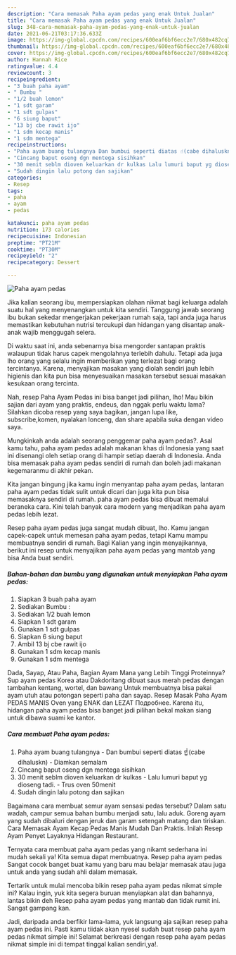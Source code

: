 ```yaml
---
description: "Cara memasak Paha ayam pedas yang enak Untuk Jualan"
title: "Cara memasak Paha ayam pedas yang enak Untuk Jualan"
slug: 348-cara-memasak-paha-ayam-pedas-yang-enak-untuk-jualan
date: 2021-06-21T03:17:36.633Z
image: https://img-global.cpcdn.com/recipes/600eaf6bf6ecc2e7/680x482cq70/paha-ayam-pedas-foto-resep-utama.jpg
thumbnail: https://img-global.cpcdn.com/recipes/600eaf6bf6ecc2e7/680x482cq70/paha-ayam-pedas-foto-resep-utama.jpg
cover: https://img-global.cpcdn.com/recipes/600eaf6bf6ecc2e7/680x482cq70/paha-ayam-pedas-foto-resep-utama.jpg
author: Hannah Rice
ratingvalue: 4.4
reviewcount: 3
recipeingredient:
- "3 buah paha ayam"
- " Bumbu "
- "1/2 buah lemon"
- "1 sdt garam"
- "1 sdt gulpas"
- "6 siung baput"
- "13 bj cbe rawit ijo"
- "1 sdm kecap manis"
- "1 sdm mentega"
recipeinstructions:
- "Paha ayam buang tulangnya Dan bumbui seperti diatas ☝(cabe dihaluskn) Diamkan semalam"
- "Cincang baput oseng dgn mentega sisihkan"
- "30 menit seblm dioven keluarkan dr kulkas Lalu lumuri baput yg dioseng tadi. Trus oven 50menit"
- "Sudah dingin lalu potong dan sajikan"
categories:
- Resep
tags:
- paha
- ayam
- pedas

katakunci: paha ayam pedas 
nutrition: 173 calories
recipecuisine: Indonesian
preptime: "PT21M"
cooktime: "PT30M"
recipeyield: "2"
recipecategory: Dessert

---
```



![Paha ayam pedas](https://img-global.cpcdn.com/recipes/600eaf6bf6ecc2e7/680x482cq70/paha-ayam-pedas-foto-resep-utama.jpg)

Jika kalian seorang ibu, mempersiapkan olahan nikmat bagi keluarga adalah suatu hal yang menyenangkan untuk kita sendiri. Tanggung jawab seorang ibu bukan sekedar mengerjakan pekerjaan rumah saja, tapi anda juga harus memastikan kebutuhan nutrisi tercukupi dan hidangan yang disantap anak-anak wajib menggugah selera.

Di waktu  saat ini, anda sebenarnya bisa mengorder santapan praktis walaupun tidak harus capek mengolahnya terlebih dahulu. Tetapi ada juga lho orang yang selalu ingin memberikan yang terlezat bagi orang tercintanya. Karena, menyajikan masakan yang diolah sendiri jauh lebih higienis dan kita pun bisa menyesuaikan masakan tersebut sesuai masakan kesukaan orang tercinta. 

Nah, resep Paha Ayam Pedas ini bisa banget jadi pilihan, lho! Mau bikin sajian dari ayam yang praktis, endeus, dan nggak perlu waktu lama? Silahkan dicoba resep yang saya bagikan, jangan lupa like, subscribe,komen, nyalakan lonceng, dan share apabila suka dengan video saya.

Mungkinkah anda adalah seorang penggemar paha ayam pedas?. Asal kamu tahu, paha ayam pedas adalah makanan khas di Indonesia yang saat ini disenangi oleh setiap orang di hampir setiap daerah di Indonesia. Anda bisa memasak paha ayam pedas sendiri di rumah dan boleh jadi makanan kegemaranmu di akhir pekan.

Kita jangan bingung jika kamu ingin menyantap paha ayam pedas, lantaran paha ayam pedas tidak sulit untuk dicari dan juga kita pun bisa memasaknya sendiri di rumah. paha ayam pedas bisa dibuat memalui beraneka cara. Kini telah banyak cara modern yang menjadikan paha ayam pedas lebih lezat.

Resep paha ayam pedas juga sangat mudah dibuat, lho. Kamu jangan capek-capek untuk memesan paha ayam pedas, tetapi Kamu mampu membuatnya sendiri di rumah. Bagi Kalian yang ingin menyajikannya, berikut ini resep untuk menyajikan paha ayam pedas yang mantab yang bisa Anda buat sendiri.

<!--inarticleads1-->

##### Bahan-bahan dan bumbu yang digunakan untuk menyiapkan Paha ayam pedas:

1. Siapkan 3 buah paha ayam
1. Sediakan  Bumbu :
1. Sediakan 1/2 buah lemon
1. Siapkan 1 sdt garam
1. Gunakan 1 sdt gulpas
1. Siapkan 6 siung baput
1. Ambil 13 bj cbe rawit ijo
1. Gunakan 1 sdm kecap manis
1. Gunakan 1 sdm mentega


Dada, Sayap, Atau Paha, Bagian Ayam Mana yang Lebih Tinggi Proteinnya? Sup ayam pedas Korea atau Dakdoritang dibuat saus merah pedas dengan tambahan kentang, wortel, dan bawang Untuk membuatnya bisa pakai ayam utuh atau potongan seperti paha dan sayap. Resep Masak Paha Ayam PEDAS MANIS Oven yang ENAK dan LEZAT Подробнее. Karena itu, hidangan paha ayam pedas bisa banget jadi pilihan bekal makan siang untuk dibawa suami ke kantor. 

<!--inarticleads2-->

##### Cara membuat Paha ayam pedas:

1. Paha ayam buang tulangnya - Dan bumbui seperti diatas ☝(cabe dihaluskn) - Diamkan semalam
1. Cincang baput oseng dgn mentega sisihkan
1. 30 menit seblm dioven keluarkan dr kulkas - Lalu lumuri baput yg dioseng tadi. - Trus oven 50menit
1. Sudah dingin lalu potong dan sajikan


Bagaimana cara membuat semur ayam sensasi pedas tersebut? Dalam satu wadah, campur semua bahan bumbu menjadi satu, lalu aduk. Goreng ayam yang sudah dibaluri dengan jeruk dan garam setengah matang dan tiriskan. Cara Memasak Ayam Kecap Pedas Manis Mudah Dan Praktis. Inilah Resep Ayam Penyet Layaknya Hidangan Restaurant. 

Ternyata cara membuat paha ayam pedas yang nikamt sederhana ini mudah sekali ya! Kita semua dapat membuatnya. Resep paha ayam pedas Sangat cocok banget buat kamu yang baru mau belajar memasak atau juga untuk anda yang sudah ahli dalam memasak.

Tertarik untuk mulai mencoba bikin resep paha ayam pedas nikmat simple ini? Kalau ingin, yuk kita segera buruan menyiapkan alat dan bahannya, lantas bikin deh Resep paha ayam pedas yang mantab dan tidak rumit ini. Sangat gampang kan. 

Jadi, daripada anda berfikir lama-lama, yuk langsung aja sajikan resep paha ayam pedas ini. Pasti kamu tiidak akan nyesel sudah buat resep paha ayam pedas nikmat simple ini! Selamat berkreasi dengan resep paha ayam pedas nikmat simple ini di tempat tinggal kalian sendiri,ya!.


